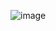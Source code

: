 ![image](https://github.com/companyakis/flutter-bootcamp-2024/assets/77589867/4ddb5410-477d-482c-a122-3c4563ae5db2)

